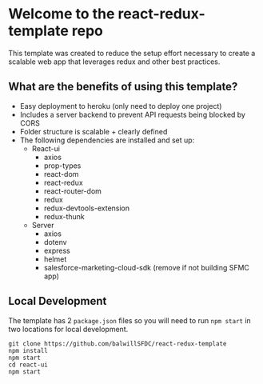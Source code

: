 # Welcome to the react-redux-template repo
This template was created to reduce the setup effort necessary to create a scalable web app that leverages redux and other best practices.

## What are the benefits of using this template? 
* Easy deployment to heroku (only need to deploy one project)
* Includes a server backend to prevent API requests being blocked by CORS
* Folder structure is scalable + clearly defined
* The following dependencies are installed and set up:
  * React-ui
    * axios
    * prop-types
    * react-dom
    * react-redux
    * react-router-dom
    * redux
    * redux-devtools-extension
    * redux-thunk
  * Server  
    * axios 
    * dotenv
    * express
    * helmet
    * salesforce-marketing-cloud-sdk (remove if not building SFMC app) 

## Local Development
The template has 2 ```package.json``` files so you will need to run ```npm start``` in two locations for local development. 
```
git clone https://github.com/balwillSFDC/react-redux-template
npm install
npm start 
cd react-ui
npm start
```
